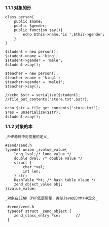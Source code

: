 
**1.1.1 对象的形**
    
    class person{
        public $name;
        public $gender;
        public function say(){
            echo $this->name,'is ',$this->gender;
        }
    }
    
    $student = new person();
    $student->name = 'king';
    $student->gender = 'male';
    $student->say();
    
    $teacher = new person();
    $teacher->name = 'king1';
    $teacher->gender = 'male1';
    $teacher->say();
    
    //echo $str = serialize($student);
    //file_put_contents('store.txt',$str);
    
    echo $str = file_get_contents('store.txt');
    $res = unserialize($str);
    $student->say();
    
**1.1.2 对象的本**

    _PHP源码中对变量的定义_
    
    #zend/zend.h
    typedef union _zvalue_value{
        long lval;/* long value */
        double dval; /* double value */
        struct {
            char *val;
            int len;
        } str;
        HashTable *ht; /* hash table vlaue */
        zend_object_value obj;
    }zvalue_value; 
    
    _对象在ZEND（PHP底层引擎，类似Java的JVM)中定义_
    
     #zend/zend.h
     typedef struct _zend_object {
        zend_class_entry *ce;       //
     }
    
    
    
    